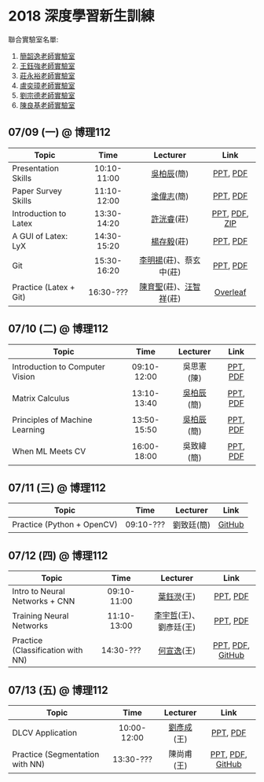 # 2018 深度學習新生訓練
聯合實驗室名單:
1. [簡韶逸老師實驗室](http://media.ee.ntu.edu.tw/)
1. [王鈺強老師實驗室](http://vllab.ee.ntu.edu.tw/)
1. [莊永裕老師實驗室](https://www.csie.ntu.edu.tw/~cyy/)
1. [盧奕璋老師實驗室](http://async.ee.ntu.edu.tw/)
1. [劉宗德老師實驗室](http://www.ee.ntu.edu.tw/profile?id=1020909#)
1. [陳良基老師實驗室](http://video.ee.ntu.edu.tw/)

## 07/09 (一) @ 博理112
|Topic|Time|Lecturer|Link|
|---|:---:|:---:|:---:|
|Presentation Skills|10:10-11:00|[吳柏辰](http://media.ee.ntu.edu.tw/personal/pcwu/)(簡)|[PPT](http://media.ee.ntu.edu.tw/crash_course/2018/dl/how_to_present.pptx), [PDF](http://media.ee.ntu.edu.tw/crash_course/2018/dl/how_to_present.pdf)|
|Paper Survey Skills|11:10-12:00|[塗偉志](https://sites.google.com/site/wctu1009/)(簡)|[PPT](http://media.ee.ntu.edu.tw/crash_course/2018/dl/paper_survey_skills.pptx), [PDF](http://media.ee.ntu.edu.tw/crash_course/2018/dl/paper_survey_skills.pdf)|
|Introduction to Latex|13:30-14:20|[許洸睿](https://www.citi.sinica.edu.tw/pages/kjhsu/)(莊)|[PPT](http://media.ee.ntu.edu.tw/crash_course/2018/dl/introduction_to_latex.pptx), [PDF](http://media.ee.ntu.edu.tw/crash_course/2018/dl/introduction_to_latex.pdf), [ZIP](http://media.ee.ntu.edu.tw/crash_course/2018/dl/introduction_to_latex_example.zip)|
|A GUI of Latex: LyX|14:30-15:20|[楊存毅](http://shamangary.logdown.com/)(莊)|[PPT](http://media.ee.ntu.edu.tw/crash_course/2018/dl/a_gui_of_latex_lyx.pptx), [PDF](http://media.ee.ntu.edu.tw/crash_course/2018/dl/a_gui_of_latex_lyx.pdf)|
|Git|15:30-16:20|[李明揚](http://www.cmlab.csie.ntu.edu.tw/~limingyang)(莊)、蔡玄中(莊)|[PPT](http://media.ee.ntu.edu.tw/crash_course/2018/dl/git.pptx), [PDF](http://media.ee.ntu.edu.tw/crash_course/2018/dl/git.pdf)|
|Practice (Latex + Git)|16:30-???|[陳育聖](https://www.cmlab.csie.ntu.edu.tw/~nothinglo/)(莊)、[汪智祥](http://homepage.ntu.edu.tw/~r06944046)(莊)|[Overleaf](https://www.overleaf.com/read/mtqmdqhyfrcn)|

## 07/10 (二) @ 博理112
|Topic|Time|Lecturer|Link|
|---|:---:|:---:|:---:|
|Introduction to Computer Vision|09:10-12:00|吳思憲(陳)|[PPT](http://media.ee.ntu.edu.tw/crash_course/2018/dl/intro_to_cv.pptx), [PDF](http://media.ee.ntu.edu.tw/crash_course/2018/dl/intro_to_cv.pdf)
|Matrix Calculus|13:10-13:40|[吳柏辰](http://media.ee.ntu.edu.tw/personal/pcwu/)(簡)|[PPT](http://media.ee.ntu.edu.tw/crash_course/2018/dl/matrix_calculus.pptx), [PDF](http://media.ee.ntu.edu.tw/crash_course/2018/dl/matrix_calculus.pdf)|
|Principles of Machine Learning|13:50-15:50|[吳柏辰](http://media.ee.ntu.edu.tw/personal/pcwu/)(簡)|[PPT](http://media.ee.ntu.edu.tw/crash_course/2018/dl/principles_of_machine_learning.pptx), [PDF](http://media.ee.ntu.edu.tw/crash_course/2018/dl/principles_of_machine_learning.pdf)|
|When ML Meets CV|16:00-18:00|吳致緯(簡)|[PPT](http://media.ee.ntu.edu.tw/crash_course/2018/dl/when_ml_meets_cv.pptx), [PDF](http://media.ee.ntu.edu.tw/crash_course/2018/dl/when_ml_meets_cv.pdf)|

## 07/11 (三) @ 博理112
|Topic|Time|Lecturer|Link|
|---|:---:|:---:|:---:|
|Practice (Python + OpenCV)|09:10-???|劉致廷(簡)|[GitHub](https://github.com/mediaic/Python_OpenCV_Lab)|

## 07/12 (四) @ 博理112
|Topic|Time|Lecturer|Link|
|---|:---:|:---:|:---:|
|Intro to Neural Networks + CNN|09:10-11:00|[葉鈺濙](https://yuyingyeh.github.io/)(王)|[PPT](http://media.ee.ntu.edu.tw/crash_course/2018/dl/intro_to_nn_and_cnn.pptx), [PDF](http://media.ee.ntu.edu.tw/crash_course/2018/dl/intro_to_nn_and_cnn.pdf)|
|Training Neural Networks|11:10-13:00|[李宇哲](https://yujheli.github.io/)(王)、劉彥廷(王)|[PPT](http://media.ee.ntu.edu.tw/crash_course/2018/dl/nn_training_tips.pptx), [PDF](http://media.ee.ntu.edu.tw/crash_course/2018/dl/nn_training_tips.pdf)|
|Practice (Classification with NN)|14:30-???|[何宣逸](https://azuxmioy.github.io/)(王)|[PPT](http://media.ee.ntu.edu.tw/crash_course/2018/dl/nn_practice_1.pptx), [PDF](http://media.ee.ntu.edu.tw/crash_course/2018/dl/nn_practice_1.pdf), [GitHub](https://github.com/mediaic/DL_Practice)|

## 07/13 (五) @ 博理112
|Topic|Time|Lecturer|Link|
|---|:---:|:---:|:---:|
|DLCV Application|10:00-12:00|[劉彥成](https://ycliu93.github.io/)(王)|[PPT](http://media.ee.ntu.edu.tw/crash_course/2018/dl/dlcv_app.pptx), [PDF](http://media.ee.ntu.edu.tw/crash_course/2018/dl/dlcv_app.pdf)|
|Practice (Segmentation with NN)|13:30-???|陳尚甫(王)|[PPT](http://media.ee.ntu.edu.tw/crash_course/2018/dl/nn_practice_2.pptx), [PDF](http://media.ee.ntu.edu.tw/crash_course/2018/dl/nn_practice_2.pdf), [GitHub](https://github.com/mediaic/DL_Practice)|

